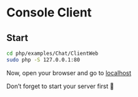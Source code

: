# Console Client

## Start
```sh
cd php/examples/Chat/ClientWeb
sudo php -S 127.0.0.1:80
```
Now, open your browser and go to [localhost](http://localhost)

Don’t forget to start your server first 🙂